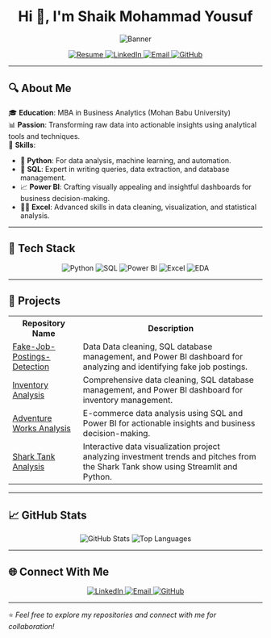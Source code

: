 <h1 align="center">Hi 👋, I'm Shaik Mohammad Yousuf</h1>
<p align="center">
  <img src="https://github.com/Shaik7981/Shaik7981/blob/main/DALL%C2%B7E%202025-03-16%2012.44.24%20-%20A%20futuristic%2C%203D-style%20GitHub%20profile%20banner%20with%20a%20data%20analytics%20theme.%20The%20banner%20should%20have%20a%20dark%20blue%20and%20black%20gradient%20background%2C%20featuring%20.webp" alt="Banner" />
</p>

<p align="center">
  <a href="https://github.com/Shaik7981/Shaik_Mohammad_yousuf/blob/main/ShaikMohammadYousuf-DataAnalyst-uBJH.pdf">
    <img src="https://img.shields.io/badge/Resume-blue?style=for-the-badge&logo=adobeacrobatreader&logoColor=white" alt="Resume">
  </a>
  <a href="https://www.linkedin.com/in/shaik-mohammad-yousuf-738b24280">
    <img src="https://img.shields.io/badge/LinkedIn-blue?style=for-the-badge&logo=linkedin&logoColor=white" alt="LinkedIn">
  </a>
  <a href="mailto:shaikyusuf390@gmail.com">
    <img src="https://img.shields.io/badge/Email-red?style=for-the-badge&logo=gmail&logoColor=white" alt="Email">
  </a>
  <a href="https://github.com/Shaik7981">
    <img src="https://img.shields.io/badge/GitHub-black?style=for-the-badge&logo=github&logoColor=white" alt="GitHub">
  </a>
</p>

---

## 🔍 About Me
🎓 **Education**: MBA in Business Analytics (Mohan Babu University)  
📊 **Passion**: Transforming raw data into actionable insights using analytical tools and techniques.  
🌟 **Skills**:
- 🐍 **Python**: For data analysis, machine learning, and automation.
- 🧮 **SQL**: Expert in writing queries, data extraction, and database management.
- 📈 **Power BI**: Crafting visually appealing and insightful dashboards for business decision-making.
- 🧑‍💻 **Excel**: Advanced skills in data cleaning, visualization, and statistical analysis.

---

## 🚀 Tech Stack
<p align="center">
  <img src="https://img.shields.io/badge/Python-3776AB?style=for-the-badge&logo=python&logoColor=white" alt="Python">
  <img src="https://img.shields.io/badge/SQL-003B57?style=for-the-badge&logo=postgresql&logoColor=white" alt="SQL">
  <img src="https://img.shields.io/badge/PowerBI-F2C811?style=for-the-badge&logo=powerbi&logoColor=black" alt="Power BI">
  <img src="https://img.shields.io/badge/Excel-217346?style=for-the-badge&logo=microsoftexcel&logoColor=white" alt="Excel">
  <img src="https://img.shields.io/badge/EDA-FF7F50?style=for-the-badge" alt="EDA">
</p>

---

## 📂 Projects

<table align="center">
  <tr>
    <th>Repository Name</th>
    <th>Description</th>
  </tr>
   <tr>
    <td><a href="https://github.com/Shaik7981/Fake-Job-Postings-Detection">Fake-Job-Postings-Detection</a></td>
    <td>Data Data cleaning, SQL database management, and Power BI dashboard for analyzing and identifying fake job postings.</td>
  </tr>
  <tr>
    <td><a href="https://github.com/Shaik7981/Inventory-Analysis">Inventory Analysis</a></td>
    <td>Comprehensive data cleaning, SQL database management, and Power BI dashboard for inventory management.</td>
  </tr>
  <tr>
    <td><a href="https://github.com/Atulsahoo333/Adventure-Works">Adventure Works Analysis</a></td>
    <td>E-commerce data analysis using SQL and Power BI for actionable insights and business decision-making.</td>
  </tr>
  <tr>
    <td><a href="https://github.com/bhagyashreepatidar/Shark_tank">Shark Tank Analysis</a></td>
    <td>Interactive data visualization project analyzing investment trends and pitches from the Shark Tank show using Streamlit and Python.</td>
  </tr>
  
</table>

---

## 📈 GitHub Stats
<p align="center">
  <img src="https://github-readme-stats.vercel.app/api?username=Shaik7981&show_icons=true&theme=radical" alt="GitHub Stats">
  <img src="https://github-readme-stats.vercel.app/api/top-langs/?username=Shaik7981&layout=compact&theme=radical" alt="Top Languages">
</p>

---

## 🌐 Connect With Me
<p align="center">
  <a href="https://www.linkedin.com/in/shaik-mohammad-yousuf-738b24280">
    <img src="https://img.shields.io/badge/LinkedIn-blue?style=flat-square&logo=linkedin&logoColor=white" alt="LinkedIn">
  </a>
  <a href="mailto:shaikyusuf390@gmail.com">
    <img src="https://img.shields.io/badge/Email-red?style=flat-square&logo=gmail&logoColor=white" alt="Email">
  </a>
  <a href="https://github.com/Shaik7981">
    <img src="https://img.shields.io/badge/GitHub-black?style=flat-square&logo=github&logoColor=white" alt="GitHub">
  </a>
</p>

---

⭐ *Feel free to explore my repositories and connect with me for collaboration!*
